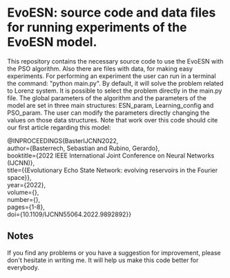 # EvoESN: source code and data files for running experiments of the EvoESN model.

This repository contains the necessary source code to use the EvoESN with the PSO algorithm. Also there are files with data, for making easy experiments. 
For performing an experiment the user can run in a terminal the command: 
"python main.py". 
By default, it will solve the problem related to Lorenz system. It is possible to select the problem directly in the main.py file. 
The global parameters of the algorithm and the parameters of the model are set in three main structures: ESN_param, Learning_config and PSO_param. The user can modify the parameters directly changing the values on those data structures.
Note that work over this code should cite our first article regarding this model: <br />

@INPROCEEDINGS{BasterIJCNN2022, <br />
  author={Basterrech, Sebastian and Rubino, Gerardo}, <br />
  booktitle={2022 IEEE International Joint Conference on Neural Networks (IJCNN)}, <br />
  title={{Evolutionary Echo State Network: evolving reservoirs in the Fourier space}}, <br />
  year={2022}, <br />
  volume={}, <br />
  number={}, <br />
  pages={1-8}, <br />
  doi={10.1109/IJCNN55064.2022.9892892}} <br />
  

## Notes<br/>
If you find any problems or you have a suggestion for improvement, please don't hesitate in writing me. It will help us make this code better for everybody.
